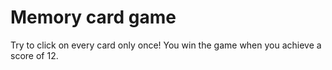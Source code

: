 # Memory card game

Try to click on every card only once! You win the game when you achieve a score of 12.

